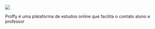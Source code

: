 <img src="![proffy](https://user-images.githubusercontent.com/63512716/112360892-92819d00-8cb1-11eb-8976-3eb3cebc43ce.png)" />

Proffy é uma plataforma de estudos online que facilita o contato aluno e professor
